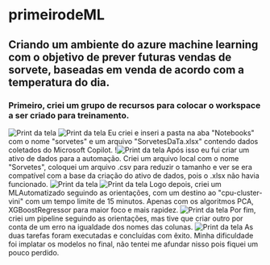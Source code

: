 # primeirodeML
## Criando um ambiente do azure machine learning com o objetivo de prever futuras vendas de sorvete, baseadas em venda de acordo com a temperatura do dia.
### Primeiro, criei um grupo de recursos para colocar o workspace a ser criado para treinamento.
![Print da tela](primeirodeML/Print0) ![Print da tela](primeirodeML/Print)
Eu criei e inseri a pasta na aba "Notebooks" com o nome "sorvetes" e um arquivo "SorvetesDaTa.xlsx" contendo dados coletados do Microsoft Copilot.
!![Print da tela](primeirodeML/Print1)
Após isso eu fui criar um ativo de dados para a automação. Criei um arquivo local com o nome "Sorvetes", coloquei um arquivo .csv para reduzir o tamanho e ver se era compatível com a base da criação do ativo de dados, pois o .xlsx não havia funcionado.
![Print da tela](primeirodeML/Print3) ![Print da tela](primeirodeML/Print2)
Logo depois, criei um MLAutomatizado seguindo as orientações, com um destino ao "cpu-cluster-vini" com um tempo limite de 15 minutos. Apenas com os algoritmos PCA, XGBoostRegressor para maior foco e mais rapidez.
![Print da tela](primeirodeML/Print4)
Por fim, criei um pipeline seguindo as orientações, mas tive que criar outro por conta de um erro na igualdade dos nomes das colunas. 
![Print da tela](primeirodeML/Print5)
As duas tarefas foram executadas e concluídas com êxito. 
Minha dificuldade foi implatar os modelos no final, não tentei me afundar nisso pois fiquei um pouco perdido.
